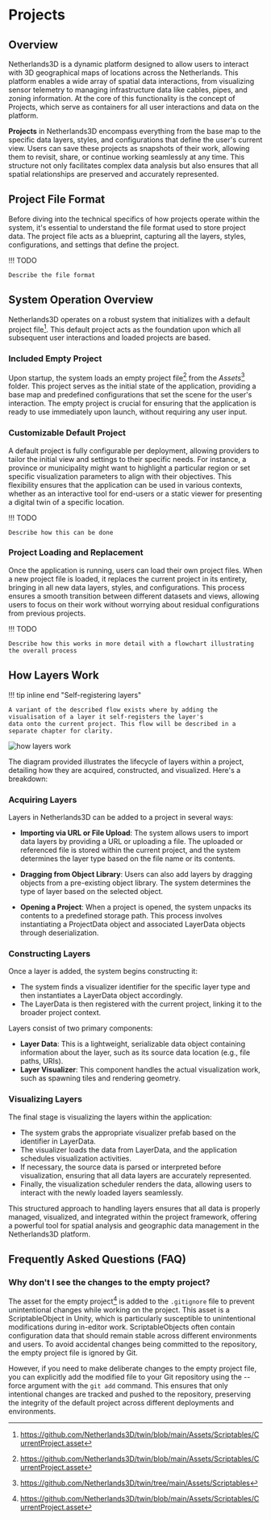 # Projects

## Overview

Netherlands3D is a dynamic platform designed to allow users to interact with 3D geographical maps of locations across
the Netherlands. This platform enables a wide array of spatial data interactions, from visualizing sensor telemetry
to managing infrastructure data like cables, pipes, and zoning information. At the core of this functionality is the
concept of Projects, which serve as containers for all user interactions and data on the platform.

**Projects** in Netherlands3D encompass everything from the base map to the specific data layers, styles, and configurations
that define the user's current view. Users can save these projects as snapshots of their work, allowing them to revisit,
share, or continue working seamlessly at any time. This structure not only facilitates complex data analysis but also
ensures that all spatial relationships are preserved and accurately represented.

## Project File Format

Before diving into the technical specifics of how projects operate within the system, it's essential to understand
the file format used to store project data. The project file acts as a blueprint, capturing all the layers, styles,
configurations, and settings that define the project. 

!!! TODO

    Describe the file format

## System Operation Overview

Netherlands3D operates on a robust system that initializes with a default project file[^1]. This default project acts as
the foundation upon which all subsequent user interactions and loaded projects are based.

### Included Empty Project

Upon startup, the system loads an empty project file[^1] from the _Assets_[^2] folder. This project serves as the 
initial state of the application, providing a base map and predefined configurations that set the scene for the user's 
interaction. The empty project is crucial for ensuring that the application is ready to use immediately upon launch, 
without requiring any user input.

### Customizable Default Project

A default project is fully configurable per deployment, allowing providers to tailor the initial view and settings to
their specific needs. For instance, a province or municipality might want to highlight a particular region or set
specific visualization parameters to align with their objectives. This flexibility ensures that the application can be
used in various contexts, whether as an interactive tool for end-users or a static viewer for presenting a digital twin
of a specific location.

!!! TODO

    Describe how this can be done

### Project Loading and Replacement

Once the application is running, users can load their own project files. When a new project file is loaded, it replaces
the current project in its entirety, bringing in all new data layers, styles, and configurations. This process ensures a
smooth transition between different datasets and views, allowing users to focus on their work without worrying about
residual configurations from previous projects.

!!! TODO

    Describe how this works in more detail with a flowchart illustrating the overall process

## How Layers Work

!!! tip inline end "Self-registering layers"
    
    A variant of the described flow exists where by adding the visualisation of a layer it self-registers the layer's
    data onto the current project. This flow will be described in a separate chapter for clarity.

![how layers work](../imgs/how-layers-work-in-a-project.png)

The diagram provided illustrates the lifecycle of layers within a project, detailing how they are acquired,
constructed, and visualized. Here's a breakdown:

### Acquiring Layers

Layers in Netherlands3D can be added to a project in several ways:

- **Importing via URL or File Upload**: The system allows users to import data layers by providing a URL or uploading a file.
The uploaded or referenced file is stored within the current project, and the system determines the layer type based on
the file name or its contents.
 
- **Dragging from Object Library**: Users can also add layers by dragging objects from a pre-existing object library. The
system determines the type of layer based on the selected object.
- **Opening a Project**: When a project is opened, the system unpacks its contents to a predefined storage path. This process
involves instantiating a ProjectData object and associated LayerData objects through deserialization.

### Constructing Layers

Once a layer is added, the system begins constructing it:

- The system finds a visualizer identifier for the specific layer type and then instantiates a LayerData object
accordingly.
- The LayerData is then registered with the current project, linking it to the broader project context.

Layers consist of two primary components:

- **Layer Data**: This is a lightweight, serializable data object containing information about the layer, such as its source
data location (e.g., file paths, URIs).
- **Layer Visualizer**: This component handles the actual visualization work, such as spawning tiles and rendering geometry.

### Visualizing Layers

The final stage is visualizing the layers within the application:

- The system grabs the appropriate visualizer prefab based on the identifier in LayerData.
- The visualizer loads the data from LayerData, and the application schedules visualization activities.
- If necessary, the source data is parsed or interpreted before visualization, ensuring that all data layers are
accurately represented.
- Finally, the visualization scheduler renders the data, allowing users to interact with the newly loaded layers
seamlessly.

This structured approach to handling layers ensures that all data is properly managed, visualized, and integrated within
the project framework, offering a powerful tool for spatial analysis and geographic data management in the Netherlands3D
platform.

## Frequently Asked Questions (FAQ)

### Why don't I see the changes to the empty project?

The asset for the empty project[^1] is added to the `.gitignore` file to prevent unintentional changes while working on 
the project. This asset is a ScriptableObject in Unity, which is particularly susceptible to unintentional modifications
during in-editor work. ScriptableObjects often contain configuration data that should remain stable across different
environments and users. To avoid accidental changes being committed to the repository, the empty project file is
ignored by Git.

However, if you need to make deliberate changes to the empty project file, you can explicitly add the modified file to
your Git repository using the --force argument with the `git add` command. This ensures that only intentional changes 
are tracked and pushed to the repository, preserving the integrity of the default project across different deployments 
and environments.

[^1]: https://github.com/Netherlands3D/twin/blob/main/Assets/Scriptables/CurrentProject.asset
[^2]: https://github.com/Netherlands3D/twin/tree/main/Assets/Scriptables
